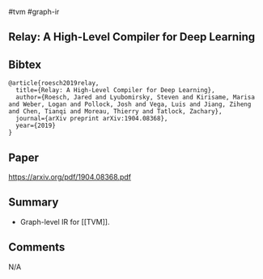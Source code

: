 #tvm #graph-ir

## Relay: A High-Level Compiler for Deep Learning

## Bibtex
```
@article{roesch2019relay,
  title={Relay: A High-Level Compiler for Deep Learning},
  author={Roesch, Jared and Lyubomirsky, Steven and Kirisame, Marisa and Weber, Logan and Pollock, Josh and Vega, Luis and Jiang, Ziheng and Chen, Tianqi and Moreau, Thierry and Tatlock, Zachary},
  journal={arXiv preprint arXiv:1904.08368},
  year={2019}
}
```

## Paper
https://arxiv.org/pdf/1904.08368.pdf

## Summary
- Graph-level IR for [[TVM]].

## Comments
N/A